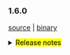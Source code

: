 <!--
    Licensed to the Apache Software Foundation (ASF) under one or more
    contributor license agreements.  See the NOTICE file distributed with
    this work for additional information regarding copyright ownership.
    The ASF licenses this file to You under the Apache License, Version 2.0
    (the "License"); you may not use this file except in compliance with
    the License.  You may obtain a copy of the License at

    http://www.apache.org/licenses/LICENSE-2.0
    
    Unless required by applicable law or agreed to in writing, software
    distributed under the License is distributed on an "AS IS" BASIS,
    WITHOUT WARRANTIES OR CONDITIONS OF ANY KIND, either express or implied.
    See the License for the specific language governing permissions and
    limitations under the License.
-->
### 1.6.0

[source](https://github.com/seata/seata/archive/v1.6.0.zip) |
[binary](https://github.com/seata/seata/releases/download/v1.6.0/seata-server-1.6.0.zip)

<details>
  <summary><mark>Release notes</mark></summary>


### Seata 1.6.0

Seata 1.6.0  发布。

Seata 是一款开源的分布式事务解决方案，提供高性能和简单易用的分布式事务服务。

此版本更新如下：

### feature：
- [[#4863](https://github.com/seata/seata/pull/4863)] 支持 oracle 和 postgresql 多主键
- [[#4649](https://github.com/seata/seata/pull/4649)] seata-server支持多注册中心
- [[#4779](https://github.com/seata/seata/pull/4779)] 支持 Apache Dubbo3
- [[#4479](https://github.com/seata/seata/pull/4479)] TCC注解支持添加在接口和实现类上
- [[#4877](https://github.com/seata/seata/pull/4877)] client sdk 支持jdk17
- [[#4914](https://github.com/seata/seata/pull/4914)] 支持 mysql 的update join联表更新语法
- [[#4542](https://github.com/seata/seata/pull/4542)] 支持 oracle timestamp 类型
- [[#5111](https://github.com/seata/seata/pull/5111)] 支持Nacos contextPath 配置
- [[#4802](https://github.com/seata/seata/pull/4802)] dockerfile 支持 arm64


### bugfix：
- [[#4780](https://github.com/seata/seata/pull/4780)] 修复超时回滚成功后无法发送TimeoutRollbacked事件
- [[#4954](https://github.com/seata/seata/pull/4954)] 修复output表达式错误时，保存执行结果空指针异常
- [[#4817](https://github.com/seata/seata/pull/4817)] 修复高版本springboot配置不标准的问题
- [[#4838](https://github.com/seata/seata/pull/4838)] 修复使用 Statement.executeBatch() 时无法生成undo log 的问题
- [[#4533](https://github.com/seata/seata/pull/4533)] 修复handleRetryRollbacking的event重复导致的指标数据不准确 
- [[#4912](https://github.com/seata/seata/pull/4912)] 修复mysql InsertOnDuplicateUpdate 列名大小写不一致无法正确匹配
- [[#4543](https://github.com/seata/seata/pull/4543)] 修复对 Oracle 数据类型nclob的支持
- [[#4915](https://github.com/seata/seata/pull/4915)] 修复获取不到ServerRecoveryProperties属性的问题
- [[#4919](https://github.com/seata/seata/pull/4919)] 修复XID的port和address出现null:0的情况
- [[#4928](https://github.com/seata/seata/pull/4928)] 修复 rpcContext.getClientRMHolderMap NPE 问题
- [[#4953](https://github.com/seata/seata/pull/4953)] 修复InsertOnDuplicateUpdate可绕过修改主键的问题
- [[#4978](https://github.com/seata/seata/pull/4978)] 修复 kryo 支持循环依赖
- [[#4985](https://github.com/seata/seata/pull/4985)] 修复 undo_log id重复的问题
- [[#4874](https://github.com/seata/seata/pull/4874)] 修复OpenJDK 11 启动失败
- [[#5018](https://github.com/seata/seata/pull/5018)] 修复启动脚本中 loader path 使用相对路径导致 server 启动失败问题
- [[#5004](https://github.com/seata/seata/pull/5004)] 修复mysql update join行数据重复的问题
- [[#5032](https://github.com/seata/seata/pull/5032)] 修复mysql InsertOnDuplicateUpdate中条件参数填充位置计算错误导致的镜像查询SQL语句异常问题
- [[#5033](https://github.com/seata/seata/pull/5033)] 修复InsertOnDuplicateUpdate的SQL语句中无插入列字段导致的空指针问题
- [[#5038](https://github.com/seata/seata/pull/5038)] 修复SagaAsyncThreadPoolProperties冲突问题
- [[#5050](https://github.com/seata/seata/pull/5050)] 修复Saga模式下全局状态未正确更改成Committed问题
- [[#5052](https://github.com/seata/seata/pull/5052)] 修复update join条件中占位符参数问题
- [[#5031](https://github.com/seata/seata/pull/5031)] 修复InsertOnDuplicateUpdate中不应该使用null值索引作为查询条件
- [[#5075](https://github.com/seata/seata/pull/5075)] 修复InsertOnDuplicateUpdate无法拦截无主键和唯一索引的SQL
- [[#5093](https://github.com/seata/seata/pull/5093)] 修复seata server重启后accessKey丢失问题
- [[#5092](https://github.com/seata/seata/pull/5092)] 修复当seata and jpa共同使用时, AutoConfiguration的顺序不正确的问题
- [[#5109](https://github.com/seata/seata/pull/5109)] 修复当RM侧没有加@GlobalTransactional报NPE的问题
- [[#5098](https://github.com/seata/seata/pull/5098)] Druid 禁用 oracle implicit cache
- [[#4860](https://github.com/seata/seata/pull/4860)] 修复metrics tag覆盖问题
- [[#5028](https://github.com/seata/seata/pull/5028)] 修复 insert on duplicate SQL中 null 值问题
- [[#5078](https://github.com/seata/seata/pull/5078)] 修复SQL语句中无主键和唯一键拦截问题
- [[#5097](https://github.com/seata/seata/pull/5097)] 修复当Server重启时 accessKey 丢失问题
- [[#5131](https://github.com/seata/seata/pull/5131)] 修复XAConn处于active状态时无法回滚的问题
- [[#5134](https://github.com/seata/seata/pull/5134)] 修复hikariDataSource 自动代理在某些情况下失效的问题
- [[#5163](https://github.com/seata/seata/pull/5163)] 修复高版本JDK编译失败的问题

### optimize：
- [[#4681](https://github.com/seata/seata/pull/4681)] 优化竞争锁过程
- [[#4774](https://github.com/seata/seata/pull/4774)] 优化 seataio/seata-server 镜像中的 mysql8 依赖
- [[#4750](https://github.com/seata/seata/pull/4750)] 优化AT分支释放全局锁不使用xid
- [[#4790](https://github.com/seata/seata/pull/4790)] 添加自动发布 OSSRH github action
- [[#4765](https://github.com/seata/seata/pull/4765)] mysql8.0.29版本及以上XA模式不持connection至二阶段
- [[#4797](https://github.com/seata/seata/pull/4797)] 优化所有github actions脚本
- [[#4800](https://github.com/seata/seata/pull/4800)] 添加 NOTICE 文件
- [[#4761](https://github.com/seata/seata/pull/4761)] 使用 hget 代替 RedisLocker 中的 hmget
- [[#4414](https://github.com/seata/seata/pull/4414)] 移除log4j依赖
- [[#4836](https://github.com/seata/seata/pull/4836)] 优化 BaseTransactionalExecutor#buildLockKey(TableRecords rowsIncludingPK) 方法可读性
- [[#4865](https://github.com/seata/seata/pull/4865)] 修复 Saga 可视化设计器 GGEditor 安全漏洞
- [[#4590](https://github.com/seata/seata/pull/4590)] 自动降级支持开关支持动态配置
- [[#4490](https://github.com/seata/seata/pull/4490)] tccfence 记录表优化成按索引删除
- [[#4911](https://github.com/seata/seata/pull/4911)] 添加 header 和license 检测
- [[#4917](https://github.com/seata/seata/pull/4917)] 升级 package-lock.json 修复漏洞
- [[#4924](https://github.com/seata/seata/pull/4924)] 优化 pom 依赖
- [[#4932](https://github.com/seata/seata/pull/4932)] 抽取部分配置的默认值
- [[#4925](https://github.com/seata/seata/pull/4925)] 优化 javadoc 注释
- [[#4921](https://github.com/seata/seata/pull/4921)] 修复控制台模块安全漏洞和升级 skywalking-eyes 版本
- [[#4936](https://github.com/seata/seata/pull/4936)] 优化存储配置的读取
- [[#4946](https://github.com/seata/seata/pull/4946)] 将获取锁时遇到的sql异常传递给客户端
- [[#4962](https://github.com/seata/seata/pull/4962)] 优化构建配置，并修正docker镜像的基础镜像
- [[#4974](https://github.com/seata/seata/pull/4974)] 取消redis模式下,查询globalStatus数量的限制
- [[#4981](https://github.com/seata/seata/pull/4981)] 优化当tcc fence记录查不到时的错误提示
- [[#4995](https://github.com/seata/seata/pull/4995)] 修复mysql InsertOnDuplicateUpdate后置镜像查询SQL中重复的主键查询条件
- [[#5047](https://github.com/seata/seata/pull/5047)] 移除无用代码
- [[#5051](https://github.com/seata/seata/pull/5051)] 回滚时undolog产生脏写需要抛出不再重试(BranchRollbackFailed_Unretriable)的异常
- [[#5075](https://github.com/seata/seata/pull/5075)] 拦截没有主键及唯一索引值的insert on duplicate update语句
- [[#5104](https://github.com/seata/seata/pull/5104)] ConnectionProxy脱离对druid的依赖
- [[#5124](https://github.com/seata/seata/pull/5124)] 支持oracle删除TCC fence记录表
- [[#4468](https://github.com/seata/seata/pull/4968)] 支持kryo 5.3.0
- [[#4807](https://github.com/seata/seata/pull/4807)] 优化镜像和OSS仓库发布流水线
- [[#4445](https://github.com/seata/seata/pull/4445)] 优化事务超时判断
- [[#4958](https://github.com/seata/seata/pull/4958)] 优化超时事务 triggerAfterCommit() 的执行
- [[#4582](https://github.com/seata/seata/pull/4582)] 优化redis存储模式的事务排序
- [[#4963](https://github.com/seata/seata/pull/4963)] 增加 ARM64 流水线 CI 测试
- [[#4434](https://github.com/seata/seata/pull/4434)] 移除 seata-server CMS GC 参数


### test：
- [[#4411](https://github.com/seata/seata/pull/4411)] 测试Oracle数据库AT模式下类型支持
- [[#4794](https://github.com/seata/seata/pull/4794)] 重构代码，尝试修复单元测试 `DataSourceProxyTest.getResourceIdTest()`
- [[#5101](https://github.com/seata/seata/pull/5101)] 修复zk注册和配置中心报ClassNotFoundException的问题 `DataSourceProxyTest.getResourceIdTest()`


非常感谢以下 contributors 的代码贡献。若有无意遗漏，请报告。

<!-- 请确保您的 GitHub ID 在以下列表中 -->
- [slievrly](https://github.com/slievrly)
- [renliangyu857](https://github.com/renliangyu857)
- [wangliang181230](https://github.com/wangliang181230)
- [a364176773](https://github.com/a364176773)
- [tuwenlin](https://github.com/tuwenlin)
- [lcmvs](https://github.com/lcmvs)
- [AlexStocks](https://github.com/AlexStocks)
- [liujunlin5168](https://github.com/liujunlin5168)
- [pengten](https://github.com/pengten)
- [YSF-A](https://github.com/YSF-A)
- [doubleDimple](https://github.com/doubleDimple)
- [liuqiufeng](https://github.com/liuqiufeng)
- [yujianfei1986](https://github.com/yujianfei1986)
- [Bughue](https://github.com/Bughue)
- [AlbumenJ](https://github.com/AlbumenJ)
- [jsbxyyx](https://github.com/jsbxyyx)
- [tuwenlin](https://github.com/tuwenlin)
- [CrazyLionLi](https://github.com/JavaLionLi)
- [whxxxxx](https://github.com/whxxxxx)
- [neillee95](https://github.com/neillee95)
- [crazy-sheep](https://github.com/crazy-sheep)
- [zhangzq7](https://github.com/zhangzq7)
- [l81893521](https://github.com/l81893521)
- [zhuyoufeng](https://github.com/zhuyoufeng)
- [xingfudeshi](https://github.com/xingfudeshi)
- [odidev](https://github.com/odidev)
- [miaoxueyu](https://github.com/miaoxueyu)

同时，我们收到了社区反馈的很多有价值的issue和建议，非常感谢大家。


#### Link

- **Seata:** https://github.com/seata/seata
- **Seata-Samples:** https://github.com/seata/seata-samples
- **Release:** https://github.com/seata/seata/releases
- **WebSite:** https://seata.io

</details>

